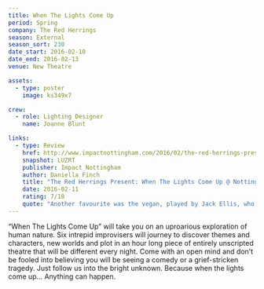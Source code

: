 ```yaml
---
title: When The Lights Come Up
period: Spring
company: The Red Herrings
season: External
season_sort: 230
date_start: 2016-02-10
date_end: 2016-02-13
venue: New Theatre

assets:
  - type: poster
    image: ks349x7

crew:
  - role: Lighting Designer
    name: Joanne Blunt

links:
  - type: Review
    href: http://www.impactnottingham.com/2016/02/the-red-herrings-present-when-the-lights-come-up-nottingham-new-theatre/
    snapshot: LUZRT
    publisher: Impact Nottingham
    author: Daniella Finch
    title: "The Red Herrings Present: When The Lights Come Up @ Nottingham New Theatre"
    date: 2016-02-11
    rating: 7/10
    quote: "Another favourite was the vegan, played by Jack Ellis, who worked in McDonald’s and couldn’t refrain from throwing Big Macs at the customers in an act of defiance.  "
---
```


“When The Lights Come Up” will take you on an uproarious exploration of human nature. Six intrepid improvisers will journey to discover themes and characters, new worlds and plot in an hour long piece of entirely unscripted theatre that will be different every night. Come with an open mind and don’t be fooled into believing you will be seeing a comedy or a grief-stricken tragedy. Just follow us into the bright unknown. Because when the lights come up… Anything can happen.
